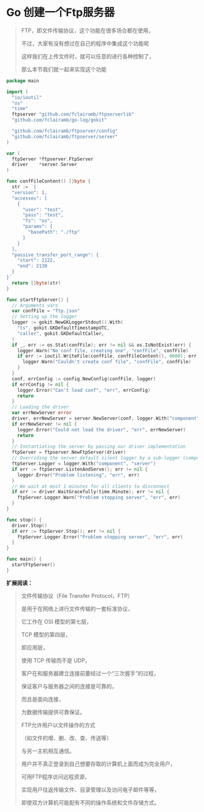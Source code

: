 # Go 创建一个Ftp服务器

> FTP，即文件传输协议，这个功能在很多场合都在使用，
>
> 不过，大家有没有想过在自己的程序中集成这个功能呢
>
> 这样我们在上传文件时，就可以任意的进行各种控制了，
>
> 那么本节我们就一起来实现这个功能

```go
package main

import (
  "io/ioutil"
  "os"
  "time"
  ftpserver "github.com/fclairamb/ftpserverlib"
  "github.com/fclairamb/go-log/gokit"

  "github.com/fclairamb/ftpserver/config"
  "github.com/fclairamb/ftpserver/server"
)

var (
  ftpServer *ftpserver.FtpServer
  driver    *server.Server
)

func confFileContent() []byte {
  str := `{
  "version": 1,
  "accesses": [
    {
      "user": "test",
      "pass": "test",
      "fs": "os",
      "params": {
        "basePath": "./ftp"
      }
    }
  ],
  "passive_transfer_port_range": {
    "start": 2122,
    "end": 2130
  }
}`
  return []byte(str)
}

func startFtpServer() {
  // Arguments vars
  var confFile = "ftp.json"
  // Setting up the logger
  logger := gokit.NewGKLoggerStdout().With(
    "ts", gokit.GKDefaultTimestampUTC,
    "caller", gokit.GKDefaultCaller,
  )
  if _, err := os.Stat(confFile); err != nil && os.IsNotExist(err) {
    logger.Warn("No conf file, creating one", "confFile", confFile)
    if err := ioutil.WriteFile(confFile, confFileContent(), 0600); err != nil { // nolint: gomnd
      logger.Warn("Couldn't create conf file", "confFile", confFile)
    }
  }
  conf, errConfig := config.NewConfig(confFile, logger)
  if errConfig != nil {
    logger.Error("Can't load conf", "err", errConfig)
    return
  }
  // Loading the driver
  var errNewServer error
  driver, errNewServer = server.NewServer(conf, logger.With("component", "driver"))
  if errNewServer != nil {
    logger.Error("Could not load the driver", "err", errNewServer)
    return
  }
  // Instantiating the server by passing our driver implementation
  ftpServer = ftpserver.NewFtpServer(driver)
  // Overriding the server default silent logger by a sub-logger (component: server)
  ftpServer.Logger = logger.With("component", "server")
  if err := ftpServer.ListenAndServe(); err != nil {
    logger.Error("Problem listening", "err", err)
  }
  // We wait at most 1 minutes for all clients to disconnect
  if err := driver.WaitGracefully(time.Minute); err != nil {
    ftpServer.Logger.Warn("Problem stopping server", "err", err)
  }
}

func stop() {
  driver.Stop()
  if err := ftpServer.Stop(); err != nil {
    ftpServer.Logger.Error("Problem stopping server", "err", err)
  }
}

func main() {
  startFtpServer()
}

```

**扩展阅读：**

> 文件传输协议（File Transfer Protocol，FTP）
>
> 是用于在网络上进行文件传输的一套标准协议，
>
> 它工作在 OSI 模型的第七层，
>
> TCP 模型的第四层， 
>
> 即应用层，
>
> 使用 TCP 传输而不是 UDP， 
>
> 客户在和服务器建立连接前要经过一个“三次握手”的过程，
>
> 保证客户与服务器之间的连接是可靠的， 
>
> 而且是面向连接， 
>
> 为数据传输提供可靠保证。 
>
>  
>
> FTP允许用户以文件操作的方式
>
> （如文件的增、删、改、查、传送等）
>
> 与另一主机相互通信。
>
> 用户并不真正登录到自己想要存取的计算机上面而成为完全用户， 
>
> 可用FTP程序访问远程资源，
>
> 实现用户往返传输文件、目录管理以及访问电子邮件等等， 
>
> 即使双方计算机可能配有不同的操作系统和文件存储方式。